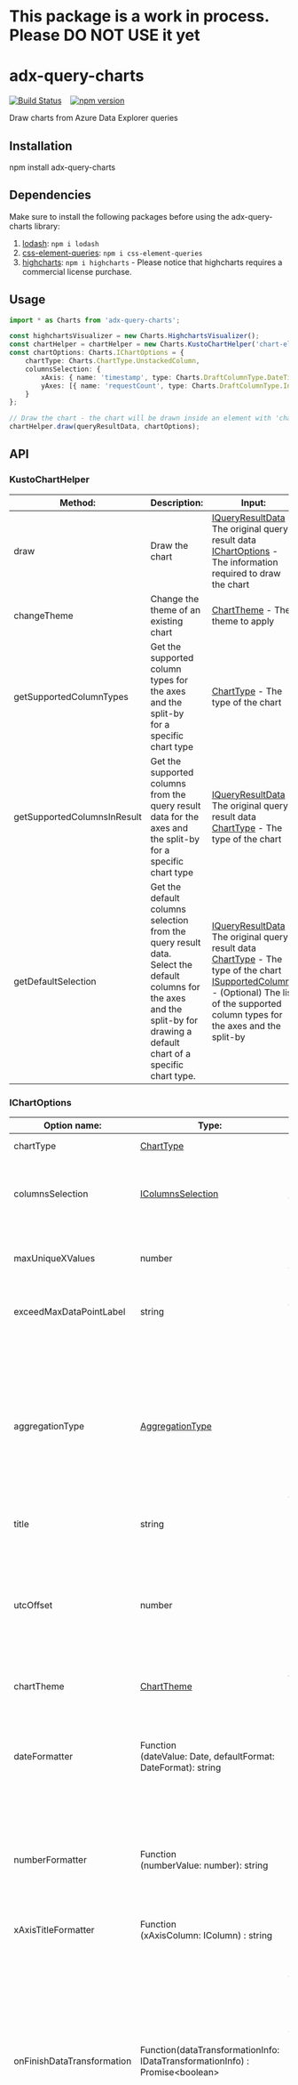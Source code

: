 # This package is a work in process. Please DO NOT USE it yet

# adx-query-charts
[![Build Status](https://travis-ci.org/microsoft/adx-query-charts.svg?branch=master)](https://travis-ci.org/microsoft/adx-query-charts)&nbsp;&nbsp;&nbsp;&nbsp;[![npm version](https://badge.fury.io/js/adx-query-charts.svg)](https://badge.fury.io/js/adx-query-charts)

Draw charts from Azure Data Explorer queries

## Installation 
npm install adx-query-charts

## Dependencies 
Make sure to install the following packages before using the adx-query-charts library:
1. [lodash](https://www.npmjs.com/package/lodash): `npm i lodash`
2. [css-element-queries](https://www.npmjs.com/package/css-element-queries): `npm i css-element-queries`
3. [highcharts](https://www.npmjs.com/package/highcharts): `npm i highcharts` - Please notice that highcharts requires a commercial license purchase.

## Usage
```typescript
import * as Charts from 'adx-query-charts';

const highchartsVisualizer = new Charts.HighchartsVisualizer();
const chartHelper = chartHelper = new Charts.KustoChartHelper('chart-elem-id', highchartsVisualizer);
const chartOptions: Charts.IChartOptions = {
    chartType: Charts.ChartType.UnstackedColumn,
    columnsSelection: {
        xAxis: { name: 'timestamp', type: Charts.DraftColumnType.DateTime },
        yAxes: [{ name: 'requestCount', type: Charts.DraftColumnType.Int }]
    }
};

// Draw the chart - the chart will be drawn inside an element with 'chart-elem-id' id
chartHelper.draw(queryResultData, chartOptions);
```
## API

### KustoChartHelper
| Method:                  | Description:              | Input:                                                                        | Return value:    |
| ------------------------ |-------------------------- | ----------------------------------------------------------------------------- | ---------------- |
| draw                     | Draw the chart            | [IQueryResultData](#IQueryResultData) - The original query result data<br>[IChartOptions](#IChartOptions) - The information required to draw the chart  | Promise&lt;[IChartInfo](#IChartInfo)&gt; |
| changeTheme              | Change the theme of an existing chart | [ChartTheme](#ChartTheme) - The theme to apply   | Promise&lt;void&gt; |
| getSupportedColumnTypes  | Get the supported column types for the axes and the split-by<br>for a specific chart type | [ChartType](#ChartType) - The type of the chart  | [ISupportedColumnTypes](#ISupportedColumnTypes) |
| getSupportedColumnsInResult | Get the supported columns from the query result data for the axes and the split-by for a specific chart type | [IQueryResultData](#IQueryResultData) - The original query result data<br> [ChartType](#ChartType) - The type of the chart | [ISupportedColumns](#ISupportedColumns) |
| getDefaultSelection | Get the default columns selection from the query result data.<br>Select the default columns for the axes and the split-by for drawing a default chart of a specific chart type. |  [IQueryResultData](#IQueryResultData) - The original query result data<br> [ChartType](#ChartType) - The type of the chart<br>[ISupportedColumns](#ISupportedColumns) - (Optional) The list of the supported column types for the axes and the split-by | [IColumnsSelection](#IColumnsSelection) |

### IChartOptions
| Option name:           | Type:                   | Details:                                                         | Default value:  |
| -------------------    |--------------------     | ---------------------------------------------                    | ----------------|
| chartType              | [ChartType](#ChartType) | Mandatory. <br>The type of the chart to draw                     |                 |
| columnsSelection       | [IColumnsSelection](#IColumnsSelection)| The columns selection for the Axes and the split-by of the chart | If not provided, default columns will be selected. <br>See: getDefaultSelection method|
| maxUniqueXValues       | number                  | The maximum number of the unique X-axis values.<br>The chart will show the biggest values, and the rest will be aggregated to a separate data point.| 100 |
| exceedMaxDataPointLabel| string                  | The label of the data point that contains the aggregated value of all the X-axis values that exceed the 'maxUniqueXValues'| 'OTHER' |
| aggregationType        | [AggregationType](#AggregationType)         | Multiple rows with the same values for the X-axis and the split-by will be aggregated using a function of this type.<br>For example, assume we get the following query result data:<br>['2016-08-02T10:00:00Z', 'Chrome 51.0', 15], <br>['2016-08-02T10:00:00Z', 'Internet Explorer 9.0', 4]<br>When drawing a chart with columnsSelection = { xAxis: timestamp, yAxes: count_ }, and aggregationType = AggregationType.Sum we need to aggregate the values of the same timestamp value and return one row with ["2016-08-02T10:00:00Z", 19] | AggregationType.Sum |
| title                  | string                  | The title of the chart                                           |                 |
| utcOffset              | number                  | The desired offset from UTC in hours for date values. Used to handle timezone.<br>The offset will be added to the original date from the query results data.<br>For example:<br>For 'Africa/Harare' timezone provide utcOffset = 2 and the displayed date will be be:<br>'11/25/2019, 2:00 AM' instead of '11/25/2019, 12:00 AM'<br>See time zone [info](https://msdn.microsoft.com/en-us/library/ms912391(v=winembedded.11)| 0 |
| chartTheme             | [ChartTheme](#ChartTheme)| The theme of the chart                                          | ChartTheme.Light |
| dateFormatter          | Function<br>(dateValue: Date, defaultFormat: DateFormat): string| Callback that is used to format the date values both in the axis and the tooltip<br>Callback inputs:<br>&nbsp;&nbsp;&nbsp;&nbsp;dateValue - The original date value. If utcOffset was provided, this value will include the utcOffset<br>&nbsp;&nbsp;&nbsp;&nbsp;[DateFormat](#DateFormat) - The default format of the label<br>Callback return value:<br>&nbsp;&nbsp;&nbsp;&nbsp;The string represents the display value of the dateValue| If not provided - the default formatting will apply |
| numberFormatter        | Function<br>(numberValue: number): string | Callback that is used to format number values both in the axis and the tooltip<br>Callback inputs:<br>&nbsp;&nbsp;&nbsp;&nbsp;numberValue - The original number<br>Callback return value:<br>&nbsp;&nbsp;&nbsp;&nbsp;The string represents the display value of the numberValue |If not provided - the default formatting will apply |
| xAxisTitleFormatter    | Function<br>(xAxisColumn: IColumn) : string | Callback that is used to get the xAxis title<br>Callback inputs:<br>&nbsp;&nbsp;&nbsp;&nbsp;[IColumn](#IColumn) - The x-axis column<br>Callback return value:<br>&nbsp;&nbsp;&nbsp;&nbsp;The desired x-axis title |If not provided -  the xAxis title will be the xAxis column name |
| onFinishDataTransformation | Function(dataTransformationInfo: IDataTransformationInfo) : Promise&lt;boolean&gt; | Callback that is called when all the data transformations required to draw the chart are finished<br>Callback inputs:<br>&nbsp;&nbsp;&nbsp;&nbsp;[IDataTransformationInfo](#IDataTransformationInfo) - The information regarding the applied transformations on the original query results<br>Callback return value:<br>&nbsp;&nbsp;&nbsp;&nbsp;The promise that is used to continue/stop drawing the chart<br>&nbsp;&nbsp;&nbsp;&nbsp;When provided, the drawing of the chart will be suspended until this promise will be resolved<br>&nbsp;&nbsp;&nbsp;&nbsp;When resolved with true - the chart will continue the drawing<br>&nbsp;&nbsp;&nbsp;&nbsp;When resolved with false - the chart drawing will be canceled | | 
| onFinishDrawing        | Function(chartInfo: IChartInfo) : void       | Callback that is called when the chart drawing is finished <br>Callback inputs:<br>&nbsp;&nbsp;&nbsp;&nbsp;[IChartInfo](#IChartInfo) -  The information regarding the chart | | |

### IDataTransformationInfo
| Option name:                 | Type:                                | Details:                                                                                           |
| --------------------------   |------------------------------------- | -------------------------------------------------------------------------------------------------- |
| numberOfDataPoints           | number                               | The amount of the data points that will be drawn for the chart                                     |
| isPartialData                | boolean                              | True if the chart presents partial data from the original query results<br>The chart data will be partial when the maximum number of the unique X-axis values exceed the<br> 'maxUniqueXValues' in [IChartOptions](#IChartOptions) |
| isAggregationApplied         | boolean                              | True if aggregation was applied on the original query results in order to draw the chart<br>See 'aggregationType' in [IChartOptions](#IChartOptions) for more details |

### IChartInfo
| Option name:                 | Type:                                                | Details:                                                                                           |
| --------------------------   |----------------------------------------------------- | -------------------------------------------------------------------------------------------------- |
| dataTransformationInfo       | [IDataTransformationInfo](#IDataTransformationInfo)  | The information regarding the applied transformations on the original query results                |
| status                       | [DrawChartStatus](#DrawChartStatus)                  | The status of the draw action                                                                      |
| error                        | Error                                                | [Optional] The error information in case that the draw action failed                               |

### ChartType
```typescript
enum ChartType {
    Line,
    Scatter,
    UnstackedArea,
    StackedArea,
    PercentageArea,
    UnstackedColumn,
    StackedColumn,
    PercentageColumn,
    Pie,
    Donut,
}
```

### IColumnsSelection
```typescript
interface IColumn {
    name: string;
    type: DraftColumnType;
}

interface IColumnsSelection {
    xAxis: IColumn;
    yAxes: IColumn[];
    splitBy?: IColumn[];
}
```

### AggregationType
```typescript
enum AggregationType {
    Sum,
    Average,
    Min,
    Max
}
```

### ChartTheme
```typescript
enum ChartTheme {
    Dark,
    Light
}
```

### DateFormat
```typescript

export enum DateFormat {
    FullDate       // The full date and time. For example: 12/7/2019, 2:30:00.600
    Time           // The full time, without the milliseconds. For example: 2:30:00
    FullTime       // The full time, including the milliseconds. For example: 2:30:00.600
    HourAndMinute  // The hours and minutes. For example: 2:30
    MonthAndDay    // The month and day. For example: July 12th
    MonthAndYear   // The month and day. For example: July 2019
    Year           // The year. For example: 2019
}
```
### DrawChartStatus
```typescript

export enum DrawChartStatus {
    Success = 'Success',   // Successfully drawn the chart
    Failed = 'Failed',     // There was an error while trying to draw the chart
    Canceled = 'Canceled'  // The chart drawing was canceled
}
```
 See 'onFinishDataTransformation' return value in [IChartOptions](#IChartOptions) for more information regarding drawing cancellation

### IColumn
```typescript
type IRowValue = string | number;
type ISeriesRowValue = IRowValue | string[] | number[];
type IRow = IRowValue[];
type ISeriesRow = ISeriesRowValue[];

interface IColumn {
    name: string;
    type: DraftColumnType;
}
```

### IQueryResultData
```typescript
interface IQueryResultData {
    rows: IRow[] | ISeriesRow[];
    columns: IColumn[];
}
```
See [IColumn](#IColumn) 

### ISupportedColumns
```typescript
interface ISupportedColumns {
    xAxis: IColumn[];
    yAxis: IColumn[];
    splitBy: IColumn[];
}
```
See [IColumn](#IColumn) 

### DraftColumnType
See: https://kusto.azurewebsites.net/docs/query/scalar-data-types/index.html
```typescript
enum DraftColumnType {
    Bool,
    DateTime,
    Decimal,
    Dynamic,
    Guid,
    Int,
    Long,
    Real,
    String,
    TimeSpan
}
```
### ISupportedColumnTypes
```typescript
interface ISupportedColumnTypes {
    xAxis: DraftColumnType[];
    yAxis: DraftColumnType[];
    splitBy: DraftColumnType[];
}
```
See [DraftColumnType](#DraftColumnType) 

## Test
Unit tests are written using [Jest](https://jestjs.io/).

```sh
Run tests: npm run test
```

# Contributing

This project welcomes contributions and suggestions.  Most contributions require you to agree to a
Contributor License Agreement (CLA) declaring that you have the right to, and actually do, grant us
the rights to use your contribution. For details, visit https://cla.opensource.microsoft.com.

When you submit a pull request, a CLA bot will automatically determine whether you need to provide
a CLA and decorate the PR appropriately (e.g., status check, comment). Simply follow the instructions
provided by the bot. You will only need to do this once across all repos using our CLA.

This project has adopted the [Microsoft Open Source Code of Conduct](https://opensource.microsoft.com/codeofconduct/).
For more information see the [Code of Conduct FAQ](https://opensource.microsoft.com/codeofconduct/faq/) or
contact [opencode@microsoft.com](mailto:opencode@microsoft.com) with any additional questions or comments.